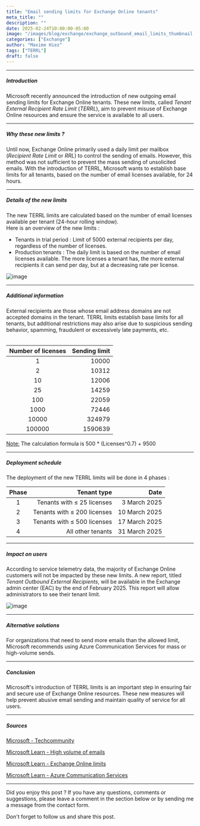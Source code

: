 ```yaml
---
title: "Email sending limits for Exchange Online tenants"
meta_title: ""
description: ""
date: 2025-02-24T10:00:00-05:00
image: "/images/blog/exchange/exchange_outbound_email_limits_thumbnail.png"
categories: ["Exchange"]
author: "Maxime Hiez"
tags: ["TERRL"]
draft: false
---
```

---

##### Introduction
Microsoft recently announced the introduction of new outgoing email sending limits for Exchange Online tenants. These new limits, called *Tenant External Recipient Rate Limit* (*TERRL*), aim to prevent misuse of Exchange Online resources and ensure the service is available to all users.

---

##### Why these new limits ?
Until now, Exchange Online primarily used a daily limit per mailbox (*Recipient Rate Limit* or *RRL*) to control the sending of emails. However, this method was not sufficient to prevent the mass sending of unsolicited emails. With the introduction of TERRL, Microsoft wants to establish base limits for all tenants, based on the number of email licenses available, for 24 hours.

---

##### Details of the new limits
The new TERRL limits are calculated based on the number of email licenses available per tenant (24-hour rolling window).<br/>
Here is an overview of the new limits :
- Tenants in trial period : Limit of 5000 external recipients per day, regardless of the number of licenses.
- Production tenants : The daily limit is based on the number of email licenses available. The more licenses a tenant has, the more external recipients it can send per day, but at a decreasing rate per license.

![image](/images/blog/exchange/exchange_outbound_email_limits_001.png)

---

##### Additional information
External recipients are those whose email address domains are not accepted domains in the tenant. TERRL limits establish base limits for all tenants, but additional restrictions may also arise due to suspicious sending behavior, spamming, fraudulent or excessively late payments, etc. <br/><br/>

| Number of licenses | Sending limit  |
| :----------------: | -------------: |
| 1                  | 10000          |
| 2                  | 10312          |
| 10                 | 12006          |
| 25                 | 14259          |
| 100                | 22059          |
| 1000               | 72446          |
| 10000              | 324979         |
| 100000             | 1590639        |

<u>Note:</u> The calculation formula is 500 * (Licenses^0.7) + 9500

---

##### Deployment schedule
The deployment of the new TERRL limits will be done in 4 phases :

| Phase |         Tenant type         |     Date      |
| :---: | --------------------------: | ------------: |
| 1     | Tenants with ≤ 25 licenses  | 3 March 2025  |
| 2     | Tenants with ≤ 200 licenses | 10 March 2025 |
| 3     | Tenants with ≤ 500 licenses | 17 March 2025 |
| 4     | All other tenants           | 31 March 2025 |

---

##### Impact on users
According to service telemetry data, the majority of Exchange Online customers will not be impacted by these new limits. A new report, titled *Tenant Outbound External Recipients*, will be available in the Exchange admin center (EAC) by the end of February 2025. This report will allow administrators to see their tenant limit.

![image](/images/blog/exchange/exchange_outbound_email_limits_002.png)

---

##### Alternative solutions
For organizations that need to send more emails than the allowed limit, Microsoft recommends using Azure Communication Services for mass or high-volume sends.

---

##### Conclusion
Microsoft's introduction of TERRL limits is an important step in ensuring fair and secure use of Exchange Online resources. These new measures will help prevent abusive email sending and maintain quality of service for all users.

---

##### Sources
[Microsoft - Techcommunity](https://techcommunity.microsoft.com/blog/exchange/introducing-exchange-online-tenant-outbound-email-limits/4372797)

[Microsoft Learn - High volume of emails](https://learn.microsoft.com/en-us/office365/servicedescriptions/exchange-online-service-description/exchange-online-limits)

[Microsoft Learn - Exchange Online limits](https://learn.microsoft.com/en-us/office365/servicedescriptions/exchange-online-service-description/exchange-online-limits)

[Microsoft Learn - Azure Communication Services](https://learn.microsoft.com/en-us/azure/communication-services/concepts/email/email-overview)

---


Did you enjoy this post ? If you have any questions, comments or suggestions, please leave a comment in the section below or by sending me a message from the contact form.

Don't forget to follow us and share this post.